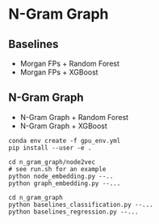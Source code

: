 # N-Gram Graph

## Baselines

+ Morgan FPs + Random Forest
+ Morgan FPs + XGBoost

## N-Gram Graph

+ N-Gram Graph + Random Forest
+ N-Gram Graph + XGBoost

```
conda env create -f gpu_env.yml
pip install --user -e .

cd n_gram_graph/node2vec
# see run.sh for an example
python node_embedding.py --..
python graph_embedding.py --...

cd n_gram_graph
python baselines_classification.py --...
python baselines_regression.py --...
```

